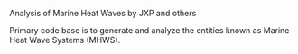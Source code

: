 Analysis of Marine Heat Waves by JXP and others

Primary code base is to generate and analyze the entities known as Marine Heat Wave Systems (MHWS).